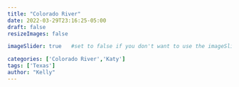 ```yaml
---
title: "Colorado River"
date: 2022-03-29T23:16:25-05:00
draft: false
resizeImages: false

imageSlider: true   #set to false if you don't want to use the imageSlider but a featuredImage

categories: ['Colorado River','Katy']
tags: ['Texas']
author: "Kelly"
---
```

